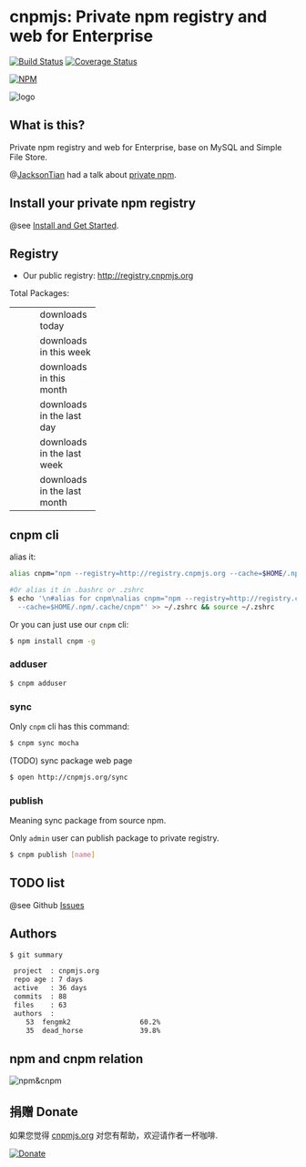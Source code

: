 # cnpmjs: Private npm registry and web for Enterprise

[![Build Status](https://secure.travis-ci.org/fengmk2/cnpmjs.org.png)](http://travis-ci.org/fengmk2/cnpmjs.org) [![Coverage Status](https://coveralls.io/repos/fengmk2/cnpmjs.org/badge.png)](https://coveralls.io/r/fengmk2/cnpmjs.org)

[![NPM](https://nodei.co/npm/cnpmjs.org.png?downloads=true&stars=true)](https://nodei.co/npm/cnpmjs.org/)

![logo](https://raw.github.com/fengmk2/cnpmjs.org/master/logo.png)

## What is this?

Private npm registry and web for Enterprise, base on MySQL and Simple File Store.

@[JacksonTian](https://github.com/JacksonTian/) had a talk about [private npm](https://speakerdeck.com/jacksontian/qi-ye-ji-node-dot-jskai-fa).

## Install your private npm registry

@see [Install and Get Started](/install).

## Registry

* Our public registry: http://registry.cnpmjs.org

Total Packages: <span id="total-packages"></span>

<style type="text/css">
  table.downloads {
    width: 30%;
  }
  table.downloads td.count {
    width: 30%;
    text-align: right;
  }
</style>
<table class="downloads">
  <tbody>
    <tr><td class="count"></td><td> downloads today</td></tr>
    <tr><td class="count"></td><td> downloads in this week</td></tr>
    <tr><td class="count"></td><td> downloads in this month</td></tr>
    <tr><td class="count"></td><td> downloads in the last day</td></tr>
    <tr><td class="count"></td><td> downloads in the last week</td></tr>
    <tr><td class="count"></td><td> downloads in the last month</td></tr>
  </tbody>
</table>

<script>
$(function () {
  $.getJSON('http://localhost.shu.taobao.com:7001/?callback=?', function (data) {
    $('#total-packages').html(data.doc_count);
    var downloads = $('table.downloads');
    downloads.find('tr:eq(0) td.count').html(data.download.today);
    downloads.find('tr:eq(1) td.count').html(data.download.thisweek);
    downloads.find('tr:eq(2) td.count').html(data.download.thismonth);
    downloads.find('tr:eq(3) td.count').html(data.download.lastday);
    downloads.find('tr:eq(4) td.count').html(data.download.lastweek);
    downloads.find('tr:eq(5) td.count').html(data.download.lastmonth);
  });
});
</script>

## cnpm cli

alias it:

```bash
alias cnpm="npm --registry=http://registry.cnpmjs.org --cache=$HOME/.npm/.cache/cnpm"

#Or alias it in .bashrc or .zshrc
$ echo '\n#alias for cnpm\nalias cnpm="npm --registry=http://registry.cnpmjs.org \
  --cache=$HOME/.npm/.cache/cnpm"' >> ~/.zshrc && source ~/.zshrc
```

Or you can just use our `cnpm` cli:

```bash
$ npm install cnpm -g
```

### adduser

```bash
$ cnpm adduser
```

### sync

Only `cnpm` cli has this command:

```bash
$ cnpm sync mocha
```

(TODO) sync package web page

```bash
$ open http://cnpmjs.org/sync
```

### publish

Meaning sync package from source npm.

Only `admin` user can publish package to private registry.

```bash
$ cnpm publish [name]
```

## TODO list

@see Github [Issues](https://github.com/fengmk2/cnpmjs.org/issues)

## Authors

```bash
$ git summary

 project  : cnpmjs.org
 repo age : 7 days
 active   : 36 days
 commits  : 88
 files    : 63
 authors  :
    53  fengmk2                 60.2%
    35  dead_horse              39.8%
```

## npm and cnpm relation

![npm&cnpm](https://docs.google.com/drawings/d/12QeQfGalqjsB77mRnf5Iq5oSXHCIUTvZTwECMonqCmw/pub?w=960&h=720)

## 捐赠 Donate
如果您觉得 [cnpmjs.org] 对您有帮助，欢迎请作者一杯咖啡.

[![Donate](https://img.alipay.com/sys/personalprod/style/mc/btn-index.png)](https://me.alipay.com/imk2)

 [cnpmjs.org]: http://cnpmjs.org/
 [registry.cnpmjs.org]: http://registry.cnpmjs.org/

